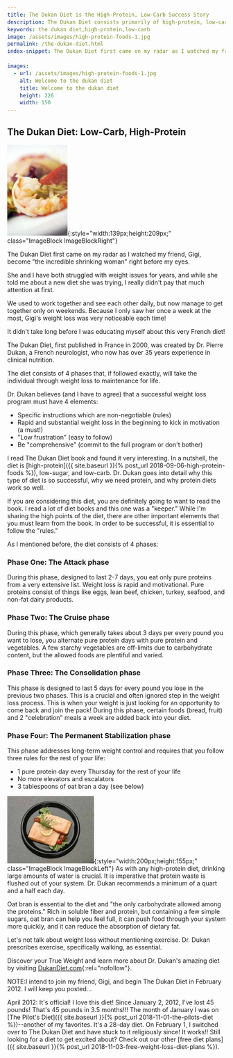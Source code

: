 ```yaml
---
title: The Dukan Diet is the High-Protein, Low-Carb Success Story
description: The Dukan Diet consists primarily of high-protein, low-carb, low-sugar foods.  It results in some of the fastest weight loss I've ever experienced.
keywords: the dukan diet,high-protein,low-carb
image: /assets/images/high-protein-foods-1.jpg
permalink: /the-dukan-diet.html
index-snippet: The Dukan Diet first came on my radar as I watched my friend, Gigi, become "the incredible shrinking woman" right before my eyes.

images:
  - url: /assets/images/high-protein-foods-1.jpg
    alt: Welcome to the dukan diet
    title: Welcome to the dukan diet
    height: 226
    width: 150
---
```


## The Dukan Diet: Low-Carb, High-Protein

![Welcome to the dukan diet](/assets/images/high-protein-foods-1.jpg){:style="width:139px;height:209px;" class="ImageBlock ImageBlockRight"}

The Dukan Diet first came on my radar as I watched my friend, Gigi, become "the incredible shrinking woman" right before my eyes.

She and I have both struggled with weight issues for years, and while she told me about a new diet she was trying, I really didn't pay that much attention at first.

We used to work together and see each other daily, but now manage to get together only on weekends. Because I only saw her once a week at the most, Gigi's weight loss was very noticeable each time!

It didn't take long before I was educating myself about this very French diet!

The Dukan Diet, first published in France in 2000, was created by Dr. Pierre Dukan, a French neurologist, who now has over 35 years experience in clinical nutrition.

The diet consists of 4 phases that, if followed exactly, will take the individual through weight loss to maintenance for life.

Dr. Dukan believes (and I have to agree) that a successful weight loss program must have 4 elements:

* Specific instructions which are non-negotiable (rules)
* Rapid and substantial weight loss in the beginning to kick in motivation (a must!)
* "Low frustration" (easy to follow)
* Be "comprehensive" (commit to the full program or don't bother)

I read The Dukan Diet book and found it very interesting. In a nutshell, the diet is [high-protein]({{ site.baseurl }}{% post_url 2018-09-06-high-protein-foods %}), low-sugar, and low-carb. Dr. Dukan goes into detail why this type of diet is so successful, why we need protein, and why protein diets work so well.

If you are considering this diet, you are definitely going to want to read the book. I read a lot of diet books and this one was a "keeper." While I'm sharing the high points of the diet, there are other important elements that you must learn from the book. In order to be successful, it is essential to follow the "rules."

As I mentioned before, the diet consists of 4 phases:

### Phase One: The Attack phase
During this phase, designed to last 2-7 days, you eat only pure proteins from a very extensive list. Weight loss is rapid and motivational. Pure proteins consist of things like eggs, lean beef, chicken, turkey, seafood, and non-fat dairy products.

### Phase Two: The Cruise phase
During this phase, which generally takes about 3 days per every pound you want to lose, you alternate pure protein days with pure protein and vegetables. A few starchy vegetables are off-limits due to carbohydrate content, but the allowed foods are plentiful and varied.

### Phase Three: The Consolidation phase
This phase is designed to last 5 days for every pound you lose in the previous two phases. This is a crucial and often ignored step in the weight loss process. This is when your weight is just looking for an opportunity to come back and join the pack! During this phase, certain foods (bread, fruit) and 2 "celebration" meals a week are added back into your diet.

### Phase Four: The Permanent Stabilization phase
This phase addresses long-term weight control and requires that you follow three rules for the rest of your life:

* 1 pure protein day every Thursday for the rest of your life
* No more elevators and escalators
* 3 tablespoons of oat bran a day (see below)

![Welcome to the dukan diet](/assets/images/the-dukan-diet.jpg){:style="width:200px;height:155px;" class="ImageBlock ImageBlockLeft"}
As with any high-protein diet, drinking large amounts of water is crucial. It is imperative that protein waste is flushed out of your system. Dr. Dukan recommends a minimum of a quart and a half each day.

Oat bran is essential to the diet and "the only carbohydrate allowed among the proteins." Rich in soluble fiber and protein, but containing a few simple sugars, oat bran can help you feel full, it can push food through your system more quickly, and it can reduce the absorption of dietary fat.

Let's not talk about weight loss without mentioning exercise. Dr. Dukan prescribes exercise, specifically walking, as essential.

Discover your True Weight and learn more about Dr. Dukan's amazing diet by visiting [DukanDiet.com](https://www.dukandiet.com/){:rel="nofollow"}.

NOTE:I intend to join my friend, Gigi, and begin The Dukan Diet in February 2012. I will keep you posted...

April 2012: It's official! I love this diet! Since January 2, 2012, I've lost 45 pounds! That's 45 pounds in 3.5 months!!! The month of January I was on [The Pilot's Diet]({{ site.baseurl }}{% post_url 2018-11-01-the-pilots-diet %})--another of my favorites. It's a 28-day diet. On February 1, I switched over to The Dukan Diet and have stuck to it religiously since! It works!! Still looking for a diet to get excited about? Check out our other [free diet plans]({{ site.baseurl }}{% post_url 2018-11-03-free-weight-loss-diet-plans %}).